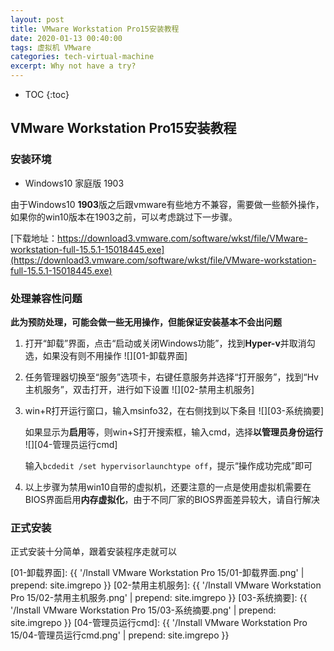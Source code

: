```yaml
---
layout: post
title: VMware Workstation Pro15安装教程
date: 2020-01-13 00:40:00
tags: 虚拟机 VMware
categories: tech-virtual-machine
excerpt: Why not have a try?
---
```


* TOC
{:toc}

## VMware Workstation Pro15安装教程

### 安装环境

- Windows10 家庭版 1903

由于Windows10 **1903**版之后跟vmware有些地方不兼容，需要做一些额外操作，如果你的win10版本在1903之前，可以考虑跳过下一步骤。

[下载地址：https://download3.vmware.com/software/wkst/file/VMware-workstation-full-15.5.1-15018445.exe](https://download3.vmware.com/software/wkst/file/VMware-workstation-full-15.5.1-15018445.exe)

### 处理兼容性问题

**此为预防处理，可能会做一些无用操作，但能保证安装基本不会出问题**

1. 打开“卸载”界面，点击“启动或关闭Windows功能”，找到**Hyper-v**并取消勾选，如果没有则不用操作
![][01-卸载界面]
   
2. 任务管理器切换至“服务”选项卡，右键任意服务并选择“打开服务”，找到“Hv 主机服务”，双击打开，进行如下设置
![][02-禁用主机服务]
   
3. win+R打开运行窗口，输入msinfo32，在右侧找到以下条目
![][03-系统摘要]
   
   如果显示为**启用**等，则win+S打开搜索框，输入cmd，选择**以管理员身份运行**
   ![][04-管理员运行cmd]
   
   输入`bcdedit /set hypervisorlaunchtype off`，提示“操作成功完成”即可

4. 以上步骤为禁用win10自带的虚拟机，还要注意的一点是使用虚拟机需要在BIOS界面启用**内存虚拟化**，由于不同厂家的BIOS界面差异较大，请自行解决

### 正式安装

正式安装十分简单，跟着安装程序走就可以

[01-卸载界面]: {{ '/Install VMware Workstation Pro 15/01-卸载界面.png' | prepend: site.imgrepo }}
[02-禁用主机服务]: {{ '/Install VMware Workstation Pro 15/02-禁用主机服务.png' | prepend: site.imgrepo }}
[03-系统摘要]: {{ '/Install VMware Workstation Pro 15/03-系统摘要.png' | prepend: site.imgrepo }}
[04-管理员运行cmd]: {{ '/Install VMware Workstation Pro 15/04-管理员运行cmd.png' | prepend: site.imgrepo }}